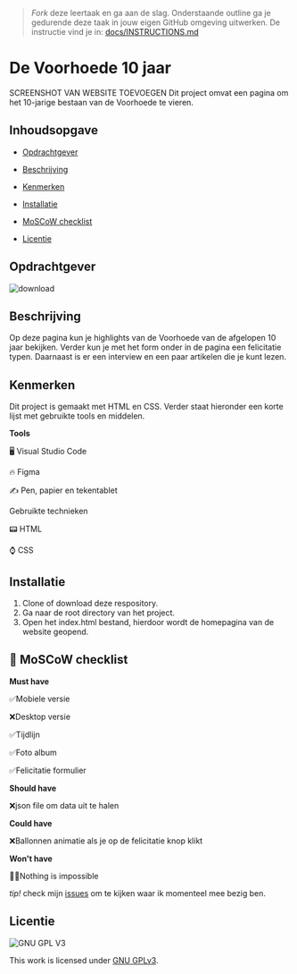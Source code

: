 > _Fork_ deze leertaak en ga aan de slag. Onderstaande outline ga je gedurende deze taak in jouw eigen GitHub omgeving uitwerken. De instructie vind je in: [docs/INSTRUCTIONS.md](docs/INSTRUCTIONS.md)

# De Voorhoede 10 jaar

SCREENSHOT VAN WEBSITE TOEVOEGEN
Dit project omvat een pagina om het 10-jarige bestaan van de Voorhoede te vieren.

## Inhoudsopgave

* [Opdrachtgever](https://github.com/Demivdm/De-Voorhoede-10-jaar#opdrachtgever) 

* [Beschrijving](https://github.com/Demivdm/De-Voorhoede-10-jaar#beschrijving) 

* [Kenmerken](https://github.com/Demivdm/De-Voorhoede-10-jaar#kenmerken) 

* [Installatie](https://github.com/Demivdm/De-Voorhoede-10-jaar#installatie)

* [MoSCoW checklist](https://github.com/Demivdm/De-Voorhoede-10-jaar#-moscow-checklist)

* [Licentie](https://github.com/Demivdm/De-Voorhoede-10-jaar#licentie)


## Opdrachtgever

![download](https://user-images.githubusercontent.com/112861166/214814439-1e7208b5-2007-438d-9587-7788203da906.png)

## Beschrijving

Op deze pagina kun je highlights van de Voorhoede van de afgelopen 10 jaar bekijken. Verder kun je met het form onder in de pagina een felicitatie typen. Daarnaast is er een interview en een paar artikelen die je kunt lezen.

## Kenmerken

Dit project is gemaakt met HTML en CSS. Verder staat hieronder een korte lijst met gebruikte tools en middelen.

**Tools**

🖥️ Visual Studio Code

🔥 Figma

✍ Pen, papier en tekentablet

Gebruikte technieken

📟 HTML

⌚ CSS

## Installatie

1. Clone of download deze respository.
2. Ga naar de root directory van het project.
3. Open het index.html bestand, hierdoor wordt de homepagina van de website geopend.

## 🎩 MoSCoW checklist

**Must have**
  
  ✅Mobiele versie
  
  ❌Desktop versie
  
  ✅Tijdlijn
  
  ✅Foto album
  
  ✅Felicitatie formulier

**Should have**

  ❌json file om data uit te halen

**Could have**

  ❌Ballonnen animatie als je op de felicitatie knop klikt

**Won't have**

  🦸‍♀️Nothing is impossible

_tip!_ check mijn [issues](https://github.com/Demivdm/De-Voorhoede-10-jaar/issues) om te kijken waar ik momenteel mee bezig ben.

## Licentie

![GNU GPL V3](https://www.gnu.org/graphics/gplv3-127x51.png)

This work is licensed under [GNU GPLv3](./LICENSE).
